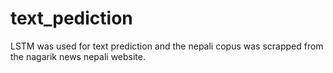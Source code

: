 # text_pediction
LSTM was used for text prediction and the nepali copus was scrapped from the nagarik news nepali website.
